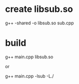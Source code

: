 # create libsub.so
g++ -shared -o libsub.so sub.cpp

# build
g++ main.cpp libsub.so 

or

g++ main.cpp -lsub -L./
